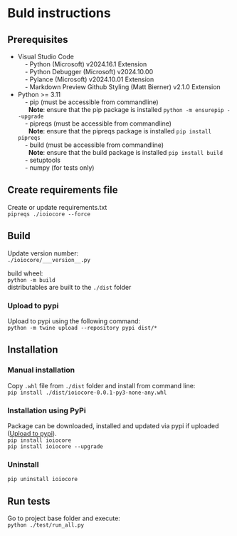 # Buld instructions
## Prerequisites
- Visual Studio Code<br>
&nbsp;&nbsp;&nbsp; - Python (Microsoft) v2024.16.1 Extension<br>
&nbsp;&nbsp;&nbsp; - Python Debugger (Microsoft) v2024.10.00<br>
&nbsp;&nbsp;&nbsp; - Pylance (Microsoft) v2024.10.01 Extension<br>
&nbsp;&nbsp;&nbsp; - Markdown Preview Github Styling (Matt Bierner) v2.1.0 Extension<br>
- Python >= 3.11<br>
&nbsp;&nbsp;&nbsp; - pip (must be accessible from commandline)<br>
&nbsp;&nbsp;&nbsp;&nbsp;&nbsp;&nbsp;**Note**: ensure that the pip package is installed ```python -m ensurepip --upgrade```<br>
&nbsp;&nbsp;&nbsp; - pipreqs (must be accessible from commandline)<br>
&nbsp;&nbsp;&nbsp;&nbsp;&nbsp;&nbsp;**Note**: ensure that the pipreqs package is installed ```pip install pipreqs```<br>
&nbsp;&nbsp;&nbsp; - build (must be accessible from commandline)<br>
&nbsp;&nbsp;&nbsp;&nbsp;&nbsp;&nbsp;**Note**: ensure that the build package is installed ```pip install build```<br>
&nbsp;&nbsp;&nbsp; - setuptools<br>
&nbsp;&nbsp;&nbsp; - numpy (for tests only)<br>

## Create requirements file

Create or update requirements.txt<br>
```pipreqs ./ioiocore --force```

## Build
Update version number:<br>
```./ioiocore/___version__.py```

build wheel:<br>
```python -m build```<br>
distributables are built to the ```./dist``` folder

### Upload to pypi
Upload to pypi using the following command: <br>
```python -m twine upload --repository pypi dist/*```

## Installation
### Manual installation
Copy ```.whl``` file from  ```./dist``` folder and install from command line: <br>
```pip install ./dist/ioiocore-0.0.1-py3-none-any.whl```

### Installation using PyPi
Package can be downloaded, installed and updated via pypi if uploaded ([Upload to pypi](#upload-to-pypi)).<br>
```pip install ioiocore```<br>
```pip install ioiocore --upgrade```

### Uninstall
```pip uninstall ioiocore```

## Run tests
Go to project base folder and execute:<br>
```python ./test/run_all.py```